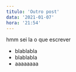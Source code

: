 ```yaml
---
titulo: 'Outro post'
data: '2021-01-07'
hora: '21:54'
---
```


hmm sei la o que escrever

- blablabla
- blablabla
- aaaaaaaa

